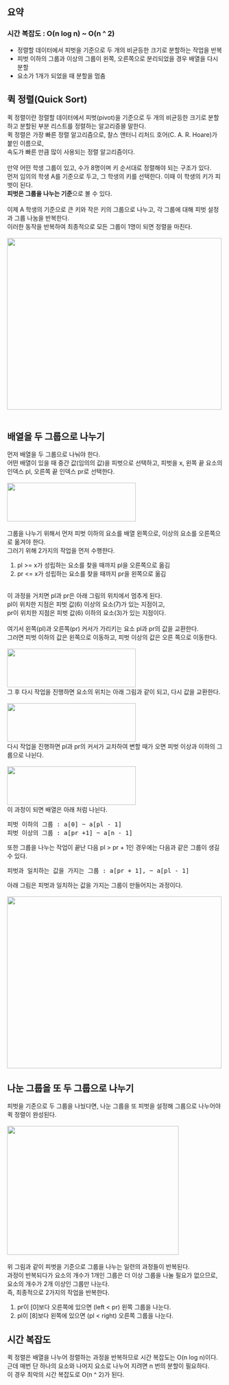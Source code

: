 ## 요약
### 시간 복잡도 : O(n log n) ~ O(n ^ 2)

<ul>
  <li>정렬할 데이터에서 피벗을 기준으로 두 개의 비균등한 크기로 분할하는 작업을 반복</li>
  <li>피벗 이하의 그룹과 이상의 그룹이 왼쪽, 오른쪽으로 분리되었을 경우 배열을 다시 분할</li>
  <li>요소가 1개가 되었을 때 분할을 멈춤</li>
</ul>

## 퀵 정렬(Quick Sort)
퀵 정렬이란 정렬할 데이터에서 피벗(pivot)을 기준으로 두 개의 비균등한 크기로 분할하고 분할된 부분 리스트를 정렬하는 알고리증믈 말한다.
<br>
퀵 정렬은 가장 빠른 정렬 알고리즘으로, 찰스 앤터니 리처드 호어(C. A. R. Hoare)가 붙인 이름으로,
<br>
속도가 빠른 만큼 많이 사용되는 정렬 알고리즘이다.
<br>
<br>
만약 어떤 학생 그룹이 있고, 수가 8명이며 키 순서대로 정렬해야 되는 구조가 있다.
<br>
먼저 임의의 학생 A를 기준으로 두고, 그 학생의 키를 선택한다. 이때 이 학생의 키가 피벗이 된다.
<br>
<b>피벗은 그룹을 나누는 기준</b>으로 볼 수 있다.
<br>
<br>
이제 A 학생의 기준으로 큰 키와 작은 키의 그룹으로 나누고, 각 그룹에 대해 피벗 설정과 그룹 나눔을 반복한다.
<br>
이러한 동작을 반복하여 최종적으로 모든 그룹이 1명이 되면 정렬을 마친다.
<br>
<br>
<img src="https://user-images.githubusercontent.com/87363461/201583506-842e5e82-0687-4a10-970b-3bdc84cedfdb.JPG" width="500" height="400">
<br>
<br>

## 배열을 두 그룹으로 나누기
먼저 배열을 두 그룹으로 나눠야 한다. 
<br>
어떤 배열이 있을 때 중간 값(임의의 값)을 피벗으로 선택하고, 피벗을 x, 왼쪽 끝 요소의 인덱스 pl, 오른쪽 끝 인덱스 pr로 선택한다.
<br>
<br>
<img src="https://user-images.githubusercontent.com/87363461/201583769-83927466-a117-40e2-85cd-225f32ac9433.JPG" width="300" height="90">
<br>
<br>
그룹을 나누기 위해서 먼저 피벗 이하의 요소를 배열 왼쪽으로, 이상의 요소를 오른쪽으로 옮겨야 한다.
<br>
그러기 위해 2가지의 작업을 먼저 수행한다.
<ol>
<li>pl >= x가 성립하는 요소를 찾을 때까지 pl을 오른쪽으로 옮김</li>
<li>pr <= x가 성립하는 요소를 찾을 때까지 pr을 왼쪽으로 옮김</li>
</ol>
<br>
이 과정을 거치면 pl과 pr은 아래 그림의 위치에서 멈추게 된다.
<br>
pl이 위치한 지점은 피벗 값(6) 이상의 요소(7)가 있는 지점이고,
<br>
pr이 위치한 지점은 피벗 값(6) 이하의 요소(3)가 있는 지점이다.
<br>
<br>
여기서 왼쪽(pl)과 오른쪽(pr) 커서가 가리키는 요소 pl과 pr의 값을 교환한다.
<br>
그러면 피벗 이하의 값은 왼쪽으로 이동하고, 피벗 이상의 값은 오른 쪽으로 이동한다.
<br>
<br>
<img src="https://user-images.githubusercontent.com/87363461/201583769-83927466-a117-40e2-85cd-225f32ac9433.JPG" width="300" height="90">
<br>
그 후 다시 작업을 진행하면 요소의 위치는 아래 그림과 같이 되고, 다시 값을 교환한다.
<br>
<br>
<img src="https://user-images.githubusercontent.com/87363461/201584488-54521d92-9d32-40f4-972a-3432b370ffbb.JPG" width="300" height="90">
<br>
다시 작업을 진행하면 pl과 pr의 커서가 교차하여 변할 때가 오면 피벗 이상과 이하의 그룹으로 나뉜다.
<br>
<br>
<img src="https://user-images.githubusercontent.com/87363461/201584640-bf70c715-4438-4c28-9d6e-9332a7b2929e.JPG" width="300" height="90">
<br>
이 과정이 되면 배열은 아래 처럼 나뉜다.
<pre>
피벗 이하의 그룹 : a[0] ~ a[pl - 1]
피벗 이상의 그룹 : a[pr +1] ~ a[n - 1]
</pre>

또한 그룹을 나누는 작업이 끝난 다음 pl > pr + 1인 경우에는 다음과 같은 그룹이 생길 수 있다.
<pre>
피벗과 일치하는 값을 가지는 그룹 : a[pr + 1], ~ a[pl - 1]
</pre>
아래 그림은 피벗과 일치하는 값을 가지는 그룹이 만들어지는 과정이다.
<br>
<br>
<img src="https://user-images.githubusercontent.com/87363461/201584980-eff0160c-33be-4b3e-ad07-18e0805875f8.JPG" width="500" height="400">

## 나눈 그룹을 또 두 그룹으로 나누기
피벗을 기준으로 두 그룹을 나눴다면, 나눈 그룹을 또 피벗을 설정해 그룹으로 나누어야 퀵 정렬이 완성된다.
<br>
<br>
<img src="https://user-images.githubusercontent.com/87363461/201589706-c0c702df-6517-44e1-a50b-71a51120615b.JPG" width="400" height="300">
<br>
<br>
위 그림과 같이 피벗을 기준으로 그룹을 나누는 일련의 과정들이 반복된다.
<br>
과정이 반복되다가 요소의 개수가 1개인 그룹은 더 이상 그룹을 나눌 필요가 없으므로, 요소의 개수가 2개 이상인 그룹만 나눈다.
<br>
즉, 최종적으로 2가지의 작업을 반복한다.
<br>
<ol>
  <li>pr이 [0]보다 오른쪽에 있으면 (left < pr) 왼쪽 그룹을 나눈다.</li>
  <li>pl이 [8]보다 왼쪽에 있으면 (pl < right) 오른쪽 그룹을 나눈다.</li>
</ol>

## 시간 복잡도
퀵 정렬은 배열을 나누어 정렬하는 과정을 반복하므로 시간 복잡도는 O(n log n)이다.
<br>
근데 매번 단 하나의 요소와 나머지 요소로 나누어 지려면 n 번의 분할이 필요하다.
<br>
이 경우 최악의 시간 복잡도로 O(n ^ 2)가 된다.
